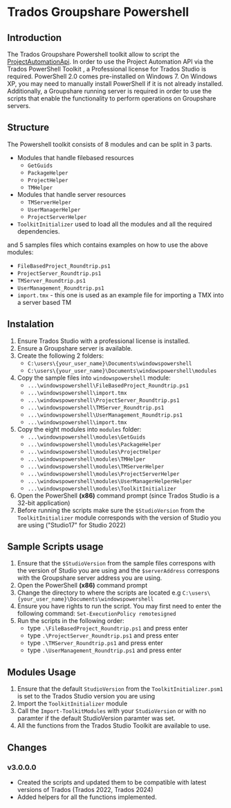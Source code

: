 # Trados Groupshare Powershell
## Introduction
The Trados Groupshare Powershell toolkit allow to script the [ProjectAutomationApi](http://producthelp.sdl.com/SDK/ProjectAutomationApi/3.0/html/b986e77a-82d2-4049-8610-5159c55fddd3.htm). In order to use the Project Automation API via the Trados PowerShell Toolkit , a Professional license for Trados Studio is required. PowerShell 2.0 comes pre-installed on Windows 7. On Windows XP, you may need to manually install PowerShell if it is not already installed.    
Additionally, a Groupshare running server is required in order to use the scripts that enable the functionality to perform operations on Groupshare servers.
## Structure
The Powershell toolkit consists of 8 modules and can be split in 3 parts.
- Modules that handle filebased resources
    - `GetGuids`
    - `PackageHelper`
    - `ProjectHelper`
    - `TMHelper`
- Modules that handle server resources        
    - `TMServerHelper`
    - `UserManagerHelper`
    - `ProjectServerHelper`
- `ToolkitInitializer` used to load all the modules and all the required dependencies.

and 5 samples files which contains examples on how to use the above modules:
- `FileBasedProject_Roundtrip.ps1`
- `ProjectServer_Roundtrip.ps1`
- `TMServer_Roundtrip.ps1`
- `UserManagement_Roundtrip.ps1`
- `import.tmx` - this one is used as an example file for importing a TMX into a server based TM

## Instalation
1. Ensure Trados Studio with a professional license is installed.
2. Ensure a Groupshare server is available.
3. Create the following 2 folders:
    - `C:\users\{your_user_name}\Documents\windowspowershell`
    - `C:\users\{your_user_name}\Documents\windowspowershell\modules`
4. Copy the sample files into `windowspowershell` module:
    - `...\windowspowershell\FileBasedProject_Roundtrip.ps1`
    - `...\windowspowershell\import.tmx`
    - `...\windowspowershell\ProjectServer_Roundtrip.ps1`
    - `...\windowspowershell\TMServer_Roundtrip.ps1`
    - `...\windowspowershell\UserManagement_Roundtrip.ps1`
    - `...\windowspowershell\import.tmx`
5. Copy the eight modules into `modules` folder:
    - `...\windowspowershell\modules\GetGuids`
    - `...\windowspowershell\modules\PackageHelper`
    - `...\windowspowershell\modules\ProjectHelper`
    - `...\windowspowershell\modules\TMHelper`
    - `...\windowspowershell\modules\TMServerHelper`
    - `...\windowspowershell\modules\ProjectServerHelper`
    - `...\windowspowershell\modules\UserManagerHelperHelper`
    - `...\windowspowershell\modules\ToolkitInitializer`
6. Open the PowerShell **(x86)** command prompt (since Trados Studio is a 32-bit application)
7. Before running the scripts make sure the `$StudioVersion` from the `ToolkitInitializer` module corresponds with the version of Studio you are using ("Studio17" for Studio 2022)

## Sample Scripts usage
1. Ensure that the `$StudioVersion` from the sample files correspons with the version of Studio you are using and the `$serverAddress` correspons with the Groupshare server address you are using.
2. Open the PowerShell **(x86)** command prompt
3. Change the directory to where the scripts are located e.g `C:\users\{your_user_name}\Documents\windowspowershell`
4. Ensure you have rights to run the script. You may first need to enter the following command: `Set-ExecutionPolicy remotesigned`
5. Run the scripts in the following order:
    - type `.\FileBasedProject_Roundtrip.ps1` and press enter
    - type `.\ProjectServer_Roundtrip.ps1` and press enter
    - type `.\TMServer_Roundtrip.ps1` and press enter
    - type `.\UserManagement_Roundtrip.ps1` and press enter

## Modules Usage
1. Ensure that the default `StudioVersion` from the `ToolkitInitializer.psm1` is set to the Trados Studio version you are using
2. Import the `ToolkitInitializer` module
3. Call the `Import-ToolkitModules` with your `StudioVersion` or with no paramter if the default StudioVersion paramter was set.
4. All the functions from the Trados Studio Toolkit are available to use.

## Changes
### v3.0.0.0
- Created the scripts and updated them to be compatible with latest versions of Trados (Trados 2022, Trados 2024)
- Added helpers for all the functions implemented.